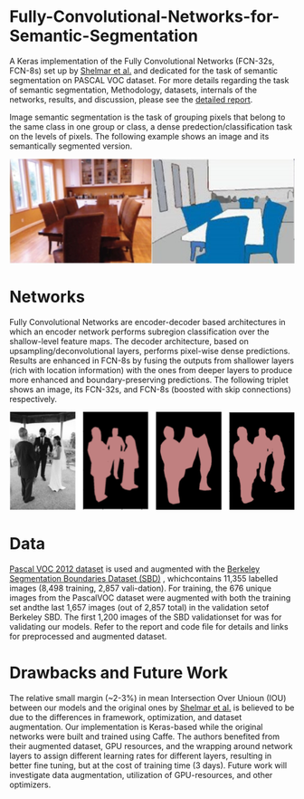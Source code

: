 # Fully-Convolutional-Networks-for-Semantic-Segmentation
A Keras implementation of the Fully Convolutional Networks (FCN-32s, FCN-8s) set up by [Shelmar et al.](https://arxiv.org/abs/1605.06211)  and dedicated for the task of semantic segmentation on PASCAL VOC dataset. For more details regarding the task of semantic segmentation, Methodology, datasets, internals of the networks, results, and discussion, please see the [detailed report](https://github.com/Eslam-Zaher/Fully-Convolutional-Networks-for-Semantic-Segmentation/blob/main/Detailed%20Report.pdf).


Image semantic segmentation is the task of grouping pixels that belong to the same class in one group or class, a dense predection/classification task on the levels of pixels. The following example shows an image and its semantically segmented version.

![alt text](https://github.com/Eslam-Zaher/Fully-Convolutional-Networks-for-Semantic-Segmentation/blob/main/examples/sem_seg.PNG)


# Networks
Fully Convolutional Networks are encoder-decoder based architectures in which an encoder network performs subregion classification over the shallow-level feature maps. The decoder architecture, based on upsampling/deconvolutional layers, performs pixel-wise dense predictions. Results are enhanced in FCN-8s by fusing the outputs from shallower layers (rich with location information) with the ones from deeper layers to produce more enhanced and boundary-preserving predictions. The following triplet shows an image, its FCN-32s, and FCN-8s (boosted with skip connections) respectively.

![alt text](https://github.com/Eslam-Zaher/Fully-Convolutional-Networks-for-Semantic-Segmentation/blob/main/examples/resut.PNG)


# Data

[Pascal  VOC  2012  dataset](http://host.robots.ox.ac.uk/pascal/VOC/voc2012/) is used and augmented with  the [Berkeley Segmentation Boundaries Dataset (SBD)](http://home.bharathh.info/pubs/codes/SBD/download.html) , whichcontains  11,355  labelled  images  (8,498  training,  2,857  vali-dation).  For  training,  the  676  unique  images  from  the  PascalVOC  dataset  were  augmented  with  both  the  training  set  andthe last 1,657 images (out of 2,857 total) in the validation setof Berkeley SBD. The first 1,200 images of the SBD validationset for was for validating our models. Refer to the report and code file for details and links for preprocessed and augmented dataset.

# Drawbacks and Future Work
The relative small margin (~2-3%) in mean Intersection Over Unioun (IOU) between our models and the original ones by [Shelmar et al.](https://arxiv.org/abs/1605.06211) is believed to be due to the differences in framework, optimization, and dataset augmentation. Our implementation is Keras-based while the original networks were built and trained using Caffe. The authors benefited from their augmented dataset, GPU resources, and the wrapping around network layers to assign different learning rates for different layers, resulting in better fine tuning, but at the cost of training time (3 days). Future work will investigate data augmentation, utilization of GPU-resources, and other optimizers. 







